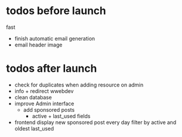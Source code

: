 # todos before launch

fast
- finish automatic email generation
- email header image


# todos after launch

- check for duplicates when adding resource on admin
- info + redirect wwebdev
- clean database
- improve Admin interface
  - add sponsored posts
    - active + last_used fields
- frontend display new sponsored post every day filter by active and oldest last_used
